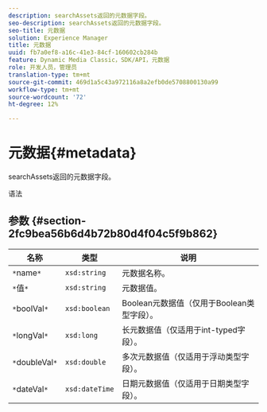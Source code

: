 ```yaml
---
description: searchAssets返回的元数据字段。
seo-description: searchAssets返回的元数据字段。
seo-title: 元数据
solution: Experience Manager
title: 元数据
uuid: fb7a0ef8-a16c-41e3-84cf-160602cb284b
feature: Dynamic Media Classic，SDK/API，元数据
role: 开发人员，管理员
translation-type: tm+mt
source-git-commit: 469d1a5c43a972116a8a2efb0de5708800130a99
workflow-type: tm+mt
source-wordcount: '72'
ht-degree: 12%

---
```



# 元数据{#metadata}

searchAssets返回的元数据字段。

语法

## 参数 {#section-2fc9bea56b6d4b72b80d4f04c5f9b862}

| 名称 | 类型 | 说明 |
|---|---|---|
| `*`name`*` | `xsd:string` | 元数据名称。 |
| `*`值`*` | `xsd:string` | 元数据值。 |
| `*`boolVal`*` | `xsd:boolean` | Boolean元数据值（仅用于Boolean类型字段）。 |
| `*`longVal`*` | `xsd:long` | 长元数据值（仅适用于int-typed字段）。 |
| `*`doubleVal`*` | `xsd:double` | 多次元数据值（仅适用于浮动类型字段）。 |
| `*`dateVal`*` | `xsd:dateTime` | 日期元数据值（仅适用于日期类型字段）。 |

